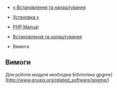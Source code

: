 - [« Встановлення та налаштування](gnupg.setup.md)
- [Установка »](gnupg.installation.md)

- [PHP Manual](index.md)
- [Встановлення та налаштування](gnupg.setup.md)
- Вимоги

## Вимоги

Для роботи модуля необхідна Бібліотека
gpgme](http://www.gnupg.org/related_software/gpgme/)
